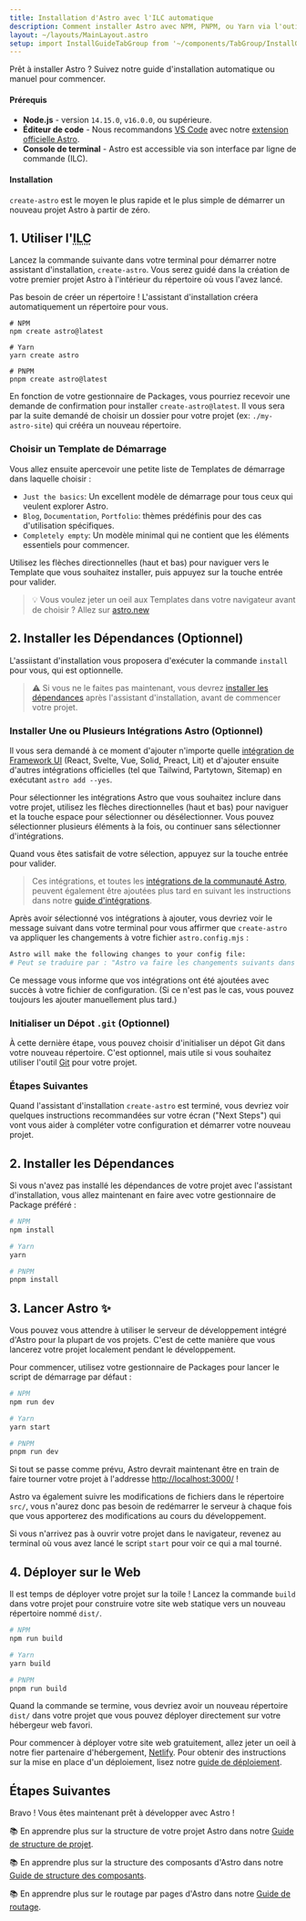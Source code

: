 ```yaml
---
title: Installation d'Astro avec l'ILC automatique
description: Comment installer Astro avec NPM, PNPM, ou Yarn via l'outil de création create-astro inclus dans l'ILC.
layout: ~/layouts/MainLayout.astro
setup: import InstallGuideTabGroup from '~/components/TabGroup/InstallGuideTabGroup.astro';
---
```


Prêt à installer Astro ? Suivez notre guide d'installation automatique ou manuel pour commencer.

#### Prérequis

- **Node.js** - version `14.15.0`, `v16.0.0`, ou supérieure.
- **Éditeur de code** - Nous recommandons [VS Code](https://code.visualstudio.com/) avec notre [extension officielle Astro](https://marketplace.visualstudio.com/items?itemName=astro-build.astro-vscode).
- **Console de terminal** - Astro est accessible via son interface par ligne de commande (ILC).

<InstallGuideTabGroup />

#### Installation

`create-astro` est le moyen le plus rapide et le plus simple de démarrer un nouveau projet Astro à partir de zéro.

## 1. Utiliser l'<abbr title="Interface par ligne de commande">ILC</abbr>

Lancez la commande suivante dans votre terminal pour démarrer notre assistant d'installation, `create-astro`. Vous serez guidé dans la création de votre premier projet Astro à l'intérieur du répertoire où vous l'avez lancé.

Pas besoin de créer un répertoire ! L'assistant d'installation créera automatiquement un répertoire pour vous.

```shell
# NPM
npm create astro@latest

# Yarn
yarn create astro

# PNPM
pnpm create astro@latest
```

En fonction de votre gestionnaire de Packages, vous pourriez recevoir une demande de confirmation pour installer `create-astro@latest`. Il vous sera par la suite demandé de choisir un dossier pour votre projet (ex: `./my-astro-site`) qui crééra un nouveau répertoire.

### Choisir un Template de Démarrage

Vous allez ensuite apercevoir une petite liste de Templates de démarrage dans laquelle choisir :

- `Just the basics`: Un excellent modèle de démarrage pour tous ceux qui veulent explorer Astro.
- `Blog`, `Documentation`, `Portfolio`: thèmes prédéfinis pour des cas d'utilisation spécifiques.
- `Completely empty`: Un modèle minimal qui ne contient que les éléments essentiels pour commencer.

Utilisez les flèches directionnelles (haut et bas) pour naviguer vers le Template que vous souhaitez installer, puis appuyez sur la touche entrée pour valider.

> 💡 Vous voulez jeter un oeil aux Templates dans votre navigateur avant de choisir ? Allez sur [astro.new](https://astro.new/)

## 2. Installer les Dépendances (Optionnel)

L'assiistant d'installation vous proposera d'exécuter la commande `install` pour vous, qui est optionnelle.

> ⚠️ Si vous ne le faites pas maintenant, vous devrez [installer les dépendances](/fr/install/auto/#2-installer-les-dépendances) après l'assistant d'installation, avant de commencer votre projet.

### Installer Une ou Plusieurs Intégrations Astro (Optionnel)

Il vous sera demandé à ce moment d'ajouter n'importe quelle [intégration de Framework UI](/fr/core-concepts/framework-components/) (React, Svelte, Vue, Solid, Preact, Lit) et d'ajouter ensuite d'autres intégrations officielles (tel que Tailwind, Partytown, Sitemap) en exécutant `astro add --yes`.

Pour sélectionner les intégrations Astro que vous souhaitez inclure dans votre projet, utilisez les flèches directionnelles (haut et bas) pour naviguer et la touche espace pour sélectionner ou désélectionner. Vous pouvez sélectionner plusieurs éléments à la fois, ou continuer sans sélectionner d'intégrations.

Quand vous êtes satisfait de votre sélection, appuyez sur la touche entrée pour valider.

> Ces intégrations, et toutes les [intégrations de la communauté Astro](https://astro.build/integrations/), peuvent également être ajoutées plus tard en suivant les instructions dans notre [guide d'intégrations](/fr/guides/integrations-guide/).

Après avoir sélectionné vos intégrations à ajouter, vous devriez voir le message suivant dans votre terminal pour vous affirmer que `create-astro` va appliquer les changements à votre fichier `astro.config.mjs` :

```bash
Astro will make the following changes to your config file:
# Peut se traduire par : "Astro va faire les changements suivants dans votre fichier de configuration :"
```

Ce message vous informe que vos intégrations ont été ajoutées avec succès à votre fichier de configuration. (Si ce n'est pas le cas, vous pouvez toujours les ajouter manuellement plus tard.)

### Initialiser un Dépot `.git` (Optionnel)

À cette dernière étape, vous pouvez choisir d'initialiser un dépot Git dans votre nouveau répertoire. C'est optionnel, mais utile si vous souhaitez utiliser l'outil [Git](https://git-scm.com/) pour votre projet.

### Étapes Suivantes

Quand l'assistant d'installation `create-astro` est terminé, vous devriez voir quelques instructions recommandées sur votre écran ("Next Steps") qui vont vous aider à compléter votre configuration et démarrer votre nouveau projet.

## 2. Installer les Dépendances

Si vous n'avez pas installé les dépendances de votre projet avec l'assistant d'installation, vous allez maintenant en faire avec votre gestionnaire de Package préféré :

```bash
# NPM
npm install

# Yarn
yarn

# PNPM
pnpm install
```

## 3. Lancer Astro ✨

Vous pouvez vous attendre à utiliser le serveur de développement intégré d'Astro pour la plupart de vos projets. C'est de cette manière que vous lancerez votre projet localement pendant le développement.

Pour commencer, utilisez votre gestionnaire de Packages pour lancer le script de démarrage par défaut :

```bash
# NPM
npm run dev

# Yarn
yarn start

# PNPM
pnpm run dev
```

Si tout se passe comme prévu, Astro devrait maintenant être en train de faire tourner votre projet à l'addresse [http://localhost:3000/](http://localhost:3000/) !

Astro va également suivre les modifications de fichiers dans le répertoire `src/`, vous n'aurez donc pas besoin de redémarrer le serveur à chaque fois que vous apporterez des modifications au cours du développement.

Si vous n'arrivez pas à ouvrir votre projet dans le navigateur, revenez au terminal où vous avez lancé le script `start` pour voir ce qui a mal tourné.

## 4. Déployer sur le Web

Il est temps de déployer votre projet sur la toile ! Lancez la commande `build` dans votre projet pour construire votre site web statique vers un nouveau répertoire nommé `dist/`.

```bash
# NPM
npm run build

# Yarn
yarn build

# PNPM
pnpm run build
```

Quand la commande se termine, vous devriez avoir un nouveau répertoire `dist/` dans votre projet que vous pouvez déployer directement sur votre hébergeur web favori.

Pour commencer à déployer votre site web gratuitement, allez jeter un oeil à notre fier partenaire d'hébergement, [Netlify](https://www.netlify.com/). Pour obtenir des instructions sur la mise en place d'un déploiement, lisez notre [guide de déploiement](/fr/guides/deploy/).

## Étapes Suivantes

Bravo ! Vous êtes maintenant prêt à développer avec Astro !

📚 En apprendre plus sur la structure de votre projet Astro dans notre [Guide de structure de projet](/fr/core-concepts/project-structure/).

📚 En apprendre plus sur la structure des composants d'Astro dans notre [Guide de structure des composants](/fr/core-concepts/astro-components/).

📚 En apprendre plus sur le routage par pages d'Astro dans notre [Guide de routage](/fr/core-concepts/astro-pages/).
